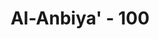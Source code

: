 ---
title: "Al-Anbiya' - 100"
no: 100
arabic_no: ١٠٠
ayah: لَهُمْ فِيْهَا زَفِيْرٌ وَّهُمْ فِيْهَا لَا يَسْمَعُوْنَ 
translation: "Mereka merintih dan menjerit di dalamnya (neraka), dan mereka di dalamnya tidak dapat mendengar."
tafsir: "Kemudian Allah menerangkan keadaan penyembah berhala- berhala itu beserta sembahan-sembahan mereka di dalam neraka, yaitu:\n\n1. Mereka di dalam neraka mengeluh dan merintih dan nafas mereka menjadi sesak menanggung azab yang tiada terperikan dahsyatnya.\n\nMaka adapun orang-orang yang sengsara, maka (tempatnya) di dalam neraka, di sana mereka mengeluarkan dan menarik nafas dengan merintih. (Hud/11:106)\n\n2. Penyembah-penyembah berhala yang sedang diazab itu tidak dapat mengetahui keadaan temannya yang lain yang juga diazab, karena mereka tidak sempat memikirkannya, masing-masing mereka sibuk menghadapi azab yang selalu menimpa mereka."
---